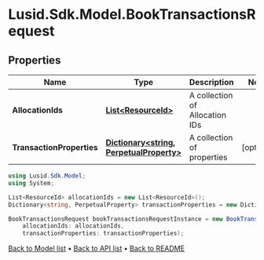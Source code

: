 # Lusid.Sdk.Model.BookTransactionsRequest

## Properties

Name | Type | Description | Notes
------------ | ------------- | ------------- | -------------
**AllocationIds** | [**List&lt;ResourceId&gt;**](ResourceId.md) | A collection of Allocation IDs | 
**TransactionProperties** | [**Dictionary&lt;string, PerpetualProperty&gt;**](PerpetualProperty.md) | A collection of properties | [optional] 

```csharp
using Lusid.Sdk.Model;
using System;

List<ResourceId> allocationIds = new List<ResourceId>();
Dictionary<string, PerpetualProperty> transactionProperties = new Dictionary<string, PerpetualProperty>();

BookTransactionsRequest bookTransactionsRequestInstance = new BookTransactionsRequest(
    allocationIds: allocationIds,
    transactionProperties: transactionProperties);
```

[Back to Model list](../README.md#documentation-for-models) &#8226; [Back to API list](../README.md#documentation-for-api-endpoints) &#8226; [Back to README](../README.md)

